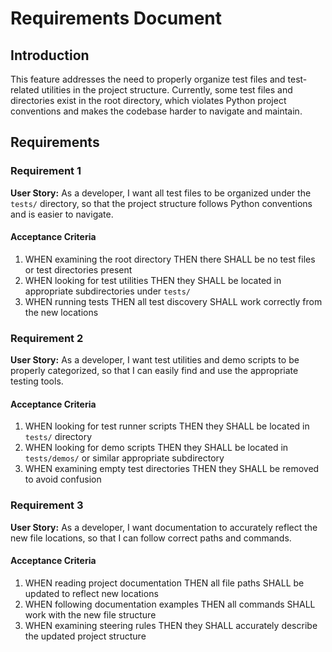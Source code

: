 # Requirements Document

## Introduction

This feature addresses the need to properly organize test files and test-related utilities in the project structure. Currently, some test files and directories exist in the root directory, which violates Python project conventions and makes the codebase harder to navigate and maintain.

## Requirements

### Requirement 1

**User Story:** As a developer, I want all test files to be organized under the `tests/` directory, so that the project structure follows Python conventions and is easier to navigate.

#### Acceptance Criteria

1. WHEN examining the root directory THEN there SHALL be no test files or test directories present
2. WHEN looking for test utilities THEN they SHALL be located in appropriate subdirectories under `tests/`
3. WHEN running tests THEN all test discovery SHALL work correctly from the new locations

### Requirement 2

**User Story:** As a developer, I want test utilities and demo scripts to be properly categorized, so that I can easily find and use the appropriate testing tools.

#### Acceptance Criteria

1. WHEN looking for test runner scripts THEN they SHALL be located in `tests/` directory
2. WHEN looking for demo scripts THEN they SHALL be located in `tests/demos/` or similar appropriate subdirectory
3. WHEN examining empty test directories THEN they SHALL be removed to avoid confusion

### Requirement 3

**User Story:** As a developer, I want documentation to accurately reflect the new file locations, so that I can follow correct paths and commands.

#### Acceptance Criteria

1. WHEN reading project documentation THEN all file paths SHALL be updated to reflect new locations
2. WHEN following documentation examples THEN all commands SHALL work with the new file structure
3. WHEN examining steering rules THEN they SHALL accurately describe the updated project structure
